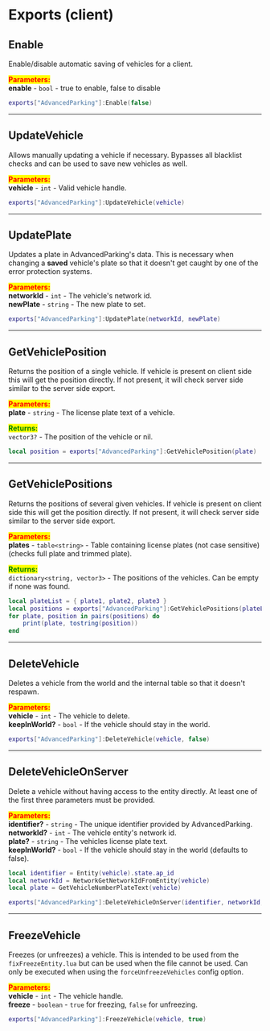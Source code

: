 # Exports (client)

## Enable

Enable/disable automatic saving of vehicles for a client.

<mark style="color:red;">**Parameters:**</mark>\
**enable** - `bool` - true to enable, false to disable

```lua
exports["AdvancedParking"]:Enable(false)
```



***

## UpdateVehicle

Allows manually updating a vehicle if necessary. Bypasses all blacklist checks and can be used to save new vehicles as well.

<mark style="color:red;">**Parameters:**</mark>\
**vehicle** - `int` - Valid vehicle handle.

```lua
exports["AdvancedParking"]:UpdateVehicle(vehicle)
```



***

## UpdatePlate

Updates a plate in AdvancedParking's data. This is necessary when changing a **saved** vehicle's plate so that it doesn't get caught by one of the error protection systems.

<mark style="color:red;">**Parameters:**</mark>\
**networkId** - `int` - The vehicle's network id.\
**newPlate** - `string` - The new plate to set.

```lua
exports["AdvancedParking"]:UpdatePlate(networkId, newPlate)
```



***

## GetVehiclePosition

Returns the position of a single vehicle. If vehicle is present on client side this will get the position directly. If not present, it will check server side similar to the server side export.

<mark style="color:red;">**Parameters:**</mark>\
**plate** - `string` - The license plate text of a vehicle.

<mark style="color:green;">**Returns:**</mark>\
`vector3?` - The position of the vehicle or nil.

```lua
local position = exports["AdvancedParking"]:GetVehiclePosition(plate)
```



***

## GetVehiclePositions

Returns the positions of several given vehicles. If vehicle is present on client side this will get the position directly. If not present, it will check server side similar to the server side export.

<mark style="color:red;">**Parameters:**</mark>\
**plates** - `table<string>` - Table containing license plates (not case sensitive) (checks full plate and trimmed plate).

<mark style="color:green;">**Returns:**</mark>\
`dictionary<string, vector3>` - The positions of the vehicles. Can be empty if none was found.

```lua
local plateList = { plate1, plate2, plate3 }
local positions = exports["AdvancedParking"]:GetVehiclePositions(plateList)
for plate, position in pairs(positions) do
    print(plate, tostring(position))
end
```



***

## DeleteVehicle

Deletes a vehicle from the world and the internal table so that it doesn't respawn.

<mark style="color:red;">**Parameters:**</mark>\
**vehicle** - `int` - The vehicle to delete.\
**keepInWorld?** - `bool` - If the vehicle should stay in the world.

```lua
exports["AdvancedParking"]:DeleteVehicle(vehicle, false)
```



***

## DeleteVehicleOnServer

Delete a vehicle without having access to the entity directly. At least one of the first three parameters must be provided.

<mark style="color:red;">**Parameters:**</mark>\
**identifier?** - `string` - The unique identifier provided by AdvancedParking.\
**networkId?** - `int` - The vehicle entity's network id.\
**plate?** - `string` - The vehicles license plate text.\
**keepInWorld?** - `bool` - If the vehicle should stay in the world (defaults to false).

```lua
local identifier = Entity(vehicle).state.ap_id
local networkId = NetworkGetNetworkIdFromEntity(vehicle)
local plate = GetVehicleNumberPlateText(vehicle)

exports["AdvancedParking"]:DeleteVehicleOnServer(identifier, networkId, plate, true)
```



***

## FreezeVehicle

Freezes (or unfreezes) a vehicle. This is intended to be used from the `fixFreezeEntity.lua` but can be used when the file cannot be used. Can only be executed when using the `forceUnfreezeVehicles` config option.

<mark style="color:red;">**Parameters:**</mark>\
**vehicle** - `int` - The vehicle handle.\
**freeze** - `boolean` - `true` for freezing, `false` for unfreezing.

```lua
exports["AdvancedParking"]:FreezeVehicle(vehicle, true)
```
